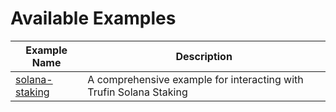 # Available Examples

| Example Name | Description |
|--------------|-------------|
| [solana-staking](./solana-staking/README.md) | A comprehensive example for interacting with Trufin Solana Staking
